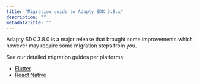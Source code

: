 ```yaml
---
title: "Migration guide to Adapty SDK 3.8.x"
description: ""
metadataTitle: ""
---
```


Adapty SDK 3.8.0 is a major release that brought some improvements which however may require some migration steps from you.

See our detailed migration guides per platforms:

- [Flutter](flutter-migration-guide-38)
- [React Native](react-native-migration-guide-380) 